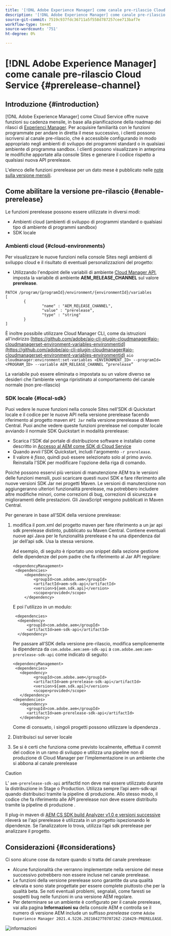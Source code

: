 ```yaml
---
title: '[!DNL Adobe Experience Manager] come canale pre-rilascio Cloud Service'
description: '[!DNL Adobe Experience Manager] come canale pre-rilascio Cloud Service'
source-git-commit: 7519c937fdc36711a5f558d787257cee713baf7e
workflow-type: tm+mt
source-wordcount: '751'
ht-degree: 0%

---
```



# [!DNL Adobe Experience Manager] come canale pre-rilascio Cloud Service  {#prerelease-channel}


## Introduzione {#introduction}

[!DNL Adobe Experience Manager] come Cloud Service offre nuove funzioni su cadenza mensile, in base alla pianificazione della roadmap dei rilasci di  [Experienci Manager](https://experienceleague.adobe.com/docs/experience-manager-release-information/aem-release-updates/update-releases-roadmap.html?lang=en#aem-as-cloud-service). Per acquisire familiarità con le funzioni programmate per andare in diretta il mese successivo, i clienti possono iscriversi al canale pre-rilascio, che è accessibile configurando in modo appropriato negli ambienti di sviluppo dei programmi standard o in qualsiasi ambiente di programma sandbox. I clienti possono visualizzare in anteprima le modifiche apportate alla console Sites e generare il codice rispetto a qualsiasi nuova API prerelease.

L&#39;elenco delle funzioni prerelease per un dato mese è pubblicato nelle [note sulla versione mensili](/help/release-notes/release-notes-cloud/release-notes-current.md).

## Come abilitare la versione pre-rilascio {#enable-prerelease}

Le funzioni prerelease possono essere utilizzate in diversi modi:

* Ambienti cloud (ambienti di sviluppo di programmi standard o qualsiasi tipo di ambiente di programmi sandbox)
* SDK locale

### Ambienti cloud {#cloud-environments}

Per visualizzare le nuove funzioni nella console Sites negli ambienti di sviluppo cloud e il risultato di eventuali personalizzazioni del progetto:

* Utilizzando l&#39;endpoint delle variabili di ambiente [Cloud Manager API](https://www.adobe.io/apis/experiencecloud/cloud-manager/api-reference.html#/Variables/patchEnvironmentVariables), imposta la variabile di ambiente **AEM_RELEASE_CHANNEL** sul valore **prerelease**.

```
PATCH /program/{programId}/environment/{environmentId}/variables
[
        {
                "name" : "AEM_RELEASE_CHANNEL",
                "value" : "prerelease",
                "type" : "string"
        }
]
```

È inoltre possibile utilizzare Cloud Manager CLI, come da istruzioni all&#39;indirizzo [https://github.com/adobe/aio-cli-plugin-cloudmanager#aio-cloudmanagerset-environment-variables-environmentid](https://github.com/adobe/aio-cli-plugin-cloudmanager#aio-cloudmanagerset-environment-variables-environmentid)
```aio cloudmanager:environment:set-variables <ENVIRONMENT_ID> --programId=<PROGRAM_ID> --variable AEM_RELEASE_CHANNEL “prerelease”```


La variabile può essere eliminata o impostata su un valore diverso se desideri che l’ambiente venga ripristinato al comportamento del canale normale (non pre-rilascio)

### SDK locale {#local-sdk}

Puoi vedere le nuove funzioni nella console Sites nell’SDK di Quickstart locale e il codice per le nuove API nella versione prerelease facendo riferimento al progetto maven `API Jar` nella versione prerelease  di Maven Central. Puoi anche vedere queste funzioni prerelease nel computer locale avviando il normale SDK Quickstart in modalità prerelease:

* Scarica l&#39;SDK dal portale di distribuzione software e installalo come descritto in [Accesso al AEM come SDK di Cloud Service](/help/implementing/developing/aem-as-a-cloud-service-sdk.md#accessing-the-aem-as-a-cloud-service-sdk.)
* Quando avvii l&#39;SDK Quickstart, includi l&#39;argomento `-r prerelease`.
* Il valore è *fisso*, quindi può essere selezionato solo al primo avvio. Reinstalla l&#39;SDK per modificare l&#39;opzione della riga di comando.

Poiché possono esservi più versioni di manutenzione AEM tra le versioni delle funzioni mensili, puoi scaricare questi nuovi SDK e fare riferimento alle nuove versioni SDK Jar nei progetti Maven. Le versioni di manutenzione non aggiungeranno ulteriori funzionalità prerelease, ma potrebbero includere altre modifiche minori, come correzioni di bug, correzioni di sicurezza e miglioramenti delle prestazioni.
Gli JavaScript vengono pubblicati in Maven Central.

Per generare in base all’SDK della versione prerelease:

1. modifica il pom.xml del progetto maven per fare riferimento a un jar api sdk prerelease distinto, pubblicato su Maven Central. Contiene eventuali nuove api Java per le funzionalità prerelease e ha una dipendenza dal jar dell’api sdk. Usa la stessa versione.

   Ad esempio, di seguito è riportato uno snippet dalla sezione gestione delle dipendenze del pom padre che fa riferimento al Jar API regolare:

   ```
   <dependencyManagement>
    <dependencies>
        <dependency>
            <groupId>com.adobe.aem</groupId>
            <artifactId>aem-sdk-api</artifactId>
            <version>${aem.sdk.api}</version>
            <scope>provided</scope>
        </dependency>
   ```

   E poi l&#39;utilizzo in un modulo:

   ```
    <dependencies>
     <dependency>
         <groupId>com.adobe.aem</groupId>
         <artifactId>aem-sdk-api</artifactId>
     </dependency>
   ```

   Per passare all’SDK della versione pre-rilascio, modifica semplicemente la dipendenza da `com.adobe.aem:aem-sdk-api` a `com.adobe.aem:aem-prerelease-sdk-api` come indicato di seguito:

   ```
   <dependencyManagement>
    <dependencies>
      <dependency>
            <groupId>com.adobe.aem</groupId>
            <artifactId>aem-prerelease-sdk-api</artifactId>
            <version>${aem.sdk.api}</version>
            <scope>provided</scope>
      </dependency>
   <dependencies>
      <dependency>
         <groupId>com.adobe.aem</groupId>
         <artifactId>aem-prerelease-sdk-api</artifactId>
      </dependency>
   ```

   Come di consueto, i singoli progetti possono utilizzare la dipendenza .

1. Distribuisci sul server locale
1. Se si è certi che funziona come previsto localmente, effettua il commit del codice in un ramo di sviluppo e utilizza una pipeline non di produzione di Cloud Manager per l’implementazione in un ambiente che si abbona al canale prerelease

>[!CAUTION]
> 
> L’ `aem-prerelease-sdk-api` artifactId non deve mai essere utilizzato durante la distribuzione in Stage o Production. Utilizza sempre l’api aem-sdk-api quando distribuisci tramite la pipeline di produzione. Allo stesso modo, il codice che fa riferimento alle API prerelease non deve essere distribuito tramite la pipeline di produzione .

Il plug-in maven di [AEM CS SDK build Analyzer v1.0 e versioni successive](https://experienceleague.adobe.com/docs/experience-manager-core-components/using/developing/archetype/build-analyzer-maven-plugin.html?lang=en#developing) rileverà se l&#39;api prerelease è utilizzata in un progetto ispezionando le dipendenze. Se l’analizzatore lo trova, utilizza l’api sdk prerelease per analizzare il progetto.

## Considerazioni {#considerations}

Ci sono alcune cose da notare quando si tratta del canale prerelease:

* Alcune funzionalità che verranno implementate nella versione del mese successivo potrebbero non essere incluse nel canale prerelease.
* Le funzioni della versione prerelease sono garantite da una qualità elevata e sono state progettate per essere complete piuttosto che per la qualità beta. Se noti eventuali problemi, segnalali, come faresti se sospetti bug nelle funzioni in una versione AEM regolare.
* Per determinare se un ambiente è configurato per il canale prerelease, vai alla pagina **Informazioni su** della console AEM e controlla se il numero di versione AEM include un suffisso *prerelease* come ```Adobe Experience Manager 2021.4.5226.20210427T070726Z-210429-PRERELEASE```.

![informazioni](/help/release-notes/assets/about.png)
